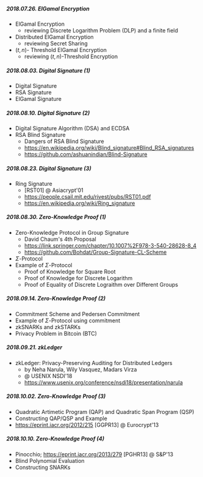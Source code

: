 
##### 2018.07.26. ElGamal Encryption

* ElGamal Encryption
  * reviewing Discrete Logarithm Problem (DLP) and a finite field
* Distributed ElGamal Encryption
  * reviewing Secret Sharing
* $(t, n)$- Threshold ElGamal Encryption
  * reviewing $(t, n)$-Threshold Encryption



##### 2018.08.03. Digital Signature (1)

* Digital Signature
* RSA Signature
* ElGamal Signature



##### 2018.08.10. Digital Signature (2)

* Digital Signature Algorithm (DSA) and ECDSA
* RSA Blind Signature
  * Dangers of RSA Blind Signature
  * https://en.wikipedia.org/wiki/Blind_signature#Blind_RSA_signatures
  * https://github.com/ashuanindian/Blind-Signature



##### 2018.08.23. Digital Signature (3)

* Ring Signature
  * [RST01] @ Asiacrypt'01
  * https://people.csail.mit.edu/rivest/pubs/RST01.pdf
  * https://en.wikipedia.org/wiki/Ring_signature



##### 2018.08.30. Zero-Knowledge Proof (1)

* Zero-Knowledge Protocol in Group Signature
  * David Chaum's 4th Proposal
  * https://link.springer.com/chapter/10.1007%2F978-3-540-28628-8_4
  * https://github.com/Bohdat/Group-Signature-CL-Scheme
* $\Sigma$-Protocol
* Example of $\Sigma$-Protocol
  * Proof of Knowledge for Square Root
  * Proof of Knowledge for Discrete Logarithm
  * Proof of Equality of Discrete Lograithm over Different Groups



##### 2018.09.14. Zero-Knowledge Proof (2)

- Commitment Scheme and Pedersen Commitment
- Example of $\Sigma$-Protocol using commitment
- zkSNARKs and zkSTARKs
- Privacy Problem in Bitcoin (BTC)



##### 2018.09.21. zkLedger

- zkLedger: Privacy-Preserving Auditing for Distributed Ledgers
  - by Neha Narula, Wily Vasquez, Madars Virza
  - @ USENIX NSDI'18
  - https://www.usenix.org/conference/nsdi18/presentation/narula



##### 2018.10.02. Zero-Knowledge Proof (3)

- Quadratic Artimetic Program (QAP) and Quadratic Span Program (QSP)
- Constructing QAP/QSP and Example
- https://eprint.iacr.org/2012/215 [GGPR13] @ Eurocrypt'13



##### 2018.10.10. Zero-Knowledge Proof (4)

- Pinocchio; https://eprint.iacr.org/2013/279  [PGHR13] @ S&P'13
- Blind Polynomial Evaluation
- Constructing SNARKs

